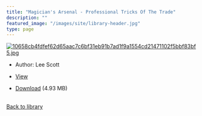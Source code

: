 ```yaml
---
title: "Magician's Arsenal - Professional Tricks Of The Trade"
description: ""
featured_image: "/images/site/library-header.jpg"
type: page
---
```


<a href="https://drive.google.com/uc?export=view&id=1r6v2yrBe3VeTL74yPj8eHb69vRrNG9Qh" target="_blank">![10658cb4fdfef62d65aac7c6bf31eb91b7ad1f9a1554cd21471102f5bbf83bf5.jpg](/images/library/10658cb4fdfef62d65aac7c6bf31eb91b7ad1f9a1554cd21471102f5bbf83bf5.jpg)</a>
* Author: Lee Scott
* <a href="https://drive.google.com/uc?export=view&id=1r6v2yrBe3VeTL74yPj8eHb69vRrNG9Qh" target="_blank">View</a>

* [Download](https://drive.google.com/uc?export=download&id=1r6v2yrBe3VeTL74yPj8eHb69vRrNG9Qh) (4.93 MB)

<br />[Back to library](/library/)
